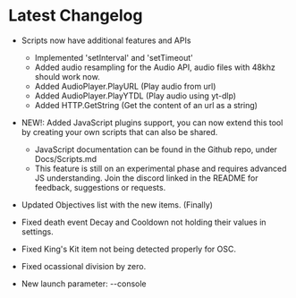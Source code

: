 ﻿# Latest Changelog

- Scripts now have additional features and APIs
  * Implemented 'setInterval' and 'setTimeout'
  * Added audio resampling for the Audio API, audio files with 48khz should work now.
  * Added AudioPlayer.PlayURL  (Play audio from url)
  * Added AudioPlayer.PlayYTDL (Play audio using yt-dlp)
  * Added HTTP.GetString       (Get the content of an url as a string)

- NEW!: Added JavaScript plugins support, you can now extend this tool by creating your own scripts that can also be shared.
  * JavaScript documentation can be found in the Github repo, under Docs/Scripts.md
  * This feature is still on an experimental phase and requires advanced JS understanding. Join the discord linked in the README for feedback, suggestions or requests.
- Updated Objectives list with the new items. (Finally)
- Fixed death event Decay and Cooldown not holding their values in settings.
- Fixed King's Kit item not being detected properly for OSC.
- Fixed ocassional division by zero.
- New launch parameter: --console